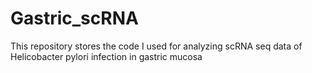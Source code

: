 # Gastric_scRNA
This repository stores the code I used for analyzing scRNA seq data of Helicobacter pylori infection in gastric mucosa
